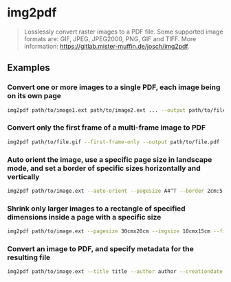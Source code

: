 # img2pdf

> Losslessly convert raster images to a PDF file. Some supported image formats are: GIF, JPEG, JPEG2000, PNG, GIF and TIFF. More information: <https://gitlab.mister-muffin.de/josch/img2pdf>.

## Examples

### Convert one or more images to a single PDF, each image being on its own page

```bash
img2pdf path/to/image1.ext path/to/image2.ext ... --output path/to/file.pdf
```

### Convert only the first frame of a multi-frame image to PDF

```bash
img2pdf path/to/file.gif --first-frame-only --output path/to/file.pdf
```

### Auto orient the image, use a specific page size in landscape mode, and set a border of specific sizes horizontally and vertically

```bash
img2pdf path/to/image.ext --auto-orient --pagesize A4^T --border 2cm:5.1cm --output path/to/file.pdf
```

### Shrink only larger images to a rectangle of specified dimensions inside a page with a specific size

```bash
img2pdf path/to/image.ext --pagesize 30cmx20cm --imgsize 10cmx15cm --fit shrink --output path/to/file.pdf
```

### Convert an image to PDF, and specify metadata for the resulting file

```bash
img2pdf path/to/image.ext --title title --author author --creationdate 1970-01-31 --keywords keyword1 keyword2 --subject subject --output path/to/file.pdf
```
